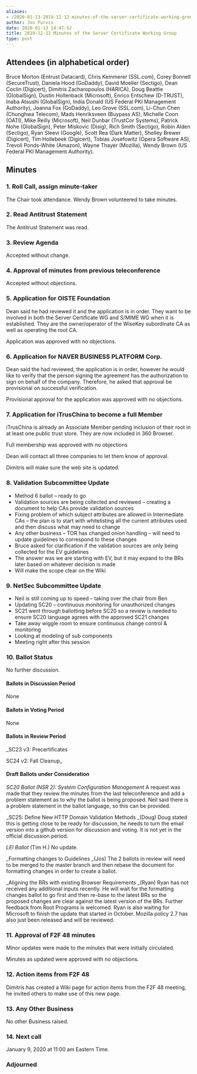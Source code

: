 ```yaml
---
aliases:
- /2020-01-13-2019-12-12-minutes-of-the-server-certificate-working-group/
author: Jos Purvis
date: 2020-01-13 14:47:52
title: 2019-12-12 Minutes of the Server Certificate Working Group
type: post
---
```


## Attendees (in alphabetical order) 

Bruce Morton (Entrust Datacard), Chris Kemmerer (SSL.com), Corey Bonnell (SecureTrust), Daniela Hood (GoDaddy), David Moeller (Sectigo), Dean Coclin (Digicert), Dimitris Zacharopoulos (HARICA), Doug Beattie (GlobalSign), Dustin Hollenback (Microsoft), Enrico Entschew (D-TRUST), Inaba Atsushi (GlobalSign), India Donald (US Federal PKI Management Authority), Joanna Fox (GoDaddy), Leo Grove (SSL.com), Li-Chun Chen (Chunghwa Telecom), Mads Henriksveen (Buypass AS), Michelle Coon (OATI), Mike Reilly (Microsoft), Neil Dunbar (TrustCor Systems), Patrick Nohe (GlobalSign), Peter Miskovic (Disig), Rich Smith (Sectigo), Robin Alden (Sectigo), Ryan Sleevi (Google), Scott Rea (Dark Matter), Shelley Brewer (Digicert), Tim Hollebeek (Digicert), Tobias Josefowitz (Opera Software AS), Trevoli Ponds-White (Amazon), Wayne Thayer (Mozilla), Wendy Brown (US Federal PKI Management Authority).

## Minutes



### 1. Roll Call, assign minute-taker



The Chair took attendance. Wendy Brown volunteered to take minutes.

### 2. Read Antitrust Statement



The Antitrust Statement was read.

### 3. Review Agenda



Accepted without change.

### 4. Approval of minutes from previous teleconference 

Accepted without objections.

### 5. Application for OISTE Foundation 

Dean said he had reviewed it and the application is in order. They want to be involved in both the Server Certificate WG and S/MIME WG when it is established. They are the owner/operator of the WiseKey subordinate CA as well as operating the root CA.

Application was approved with no objections.

### 6. Application for NAVER BUSINESS PLATFORM Corp. 

Dean said the had reviewed, the application is in order, however he would like to verify that the person signing the agreement has the authorization to sign on behalf of the company. Therefore, he asked that approval be provisional on successful verification.

Provisional approval for the application was approved with no objections.

### 7. Application for iTrusChina to become a full Member 

iTrusChina is already an Associate Member pending inclusion of their root in at least one public trust store. They are now included in 360 Browser.

Full membership was approved with no objections

Dean will contact all three companies to let them know of approval.

Dimitris will make sure the web site is updated.

### 8. Validation Subcommittee Update 

- Method 6 ballot – ready to go
- Validation sources are being collected and reviewed – creating a document to help CAs provide validation sources
- Fixing problem of which subject attributes are allowed in Intermediate CAs – the plan is to start with whitelisting all the current attributes used and then discuss what may need to change
- Any other business – TOR has changed onion handling – will need to update guidelines to correspond to these changes
- Bruce asked for clarification if the validation sources are only being collected for the EV guidelines
- The answer was we are starting with EV, but it may expand to the BRs later based on whatever decision is made
- Will make the scope clear on the Wiki

### 9. NetSec Subcommittee Update 

- Neil is still coming up to speed – taking over the chair from Ben
- Updating SC20 – continuous monitoring for unauthorized changes
- SC21 went through ballotting before SC20 so a review is needed to ensure SC20 language agrees with the approved SC21 changes
- Take away wiggle room to ensure continuous change control & monitoring
- Looking at modeling of sub components
- Meeting right after this session

### 10. Ballot Status 

No further discussion.

#### Ballots in Discussion Period



None

#### Ballots in Voting Period 

None

#### Ballots in Review Period 

\_SC23 v3: Precertificates

SC24 v2: Fall Cleanup\_

#### Draft Ballots under Consideration



_SC20 Ballot (NSR 2): System Configuration Management_
A request was made that they review the minutes from the last teleconference and add a problem statement as to why the ballot is being proposed. Neil said there is a problem statement in the ballot language, so this can be provided.

\_SC25: Define New HTTP Domain Validation Methods \_(Doug)
Doug stated this is getting close to be ready for discussion, he needs to turn the email version into a github version for discussion and voting. It is not yet in the official discussion period.

_LEI Ballot_ (Tim H.)
No update.

\_Formatting changes to Guidelines \_(Jos)
The 2 ballots in review will need to be merged to the master branch and then rebase the document for formatting changes in order to create a ballot.

\_Aligning the BRs with existing Browser Requirements \_(Ryan)
Ryan has not received any additional inputs recently. He will wait for the formatting changes ballot to go first and then re-base to the latest BRs so the proposed changes are clear against the latest version of the BRs. Further feedback from Root Programs is welcomed. Ryan is also waiting for Microsoft to finish the update that started in October. Mozilla policy 2.7 has also just been released and will be reviewed.

### 11. Approval of F2F 48 minutes 

Minor updates were made to the minutes that were initially circulated.

Minutes as updated were approved with no objections.

### 12. Action items from F2F 48 

Dimitris has created a Wiki page for action items from the F2F 48 meeting, he invited others to make use of this new page.

### 13. Any Other Business 

No other Business raised.

### 14. Next call 

January 9, 2020 at 11:00 am Eastern Time.

### Adjourned